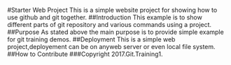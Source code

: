 #Starter Web Project
This is a simple website project for showing how to use github and git together.
##Introduction
This example is to show different parts of git repository and various commands using a project.
##Purpose
As stated above the main purpose is to provide simple example for git training demos.
##Deployment
This  is a simple web project,deployement can be on anyweb server or even local file system.
##How to Contribute
###Copyright
2017.Git.Training1.
